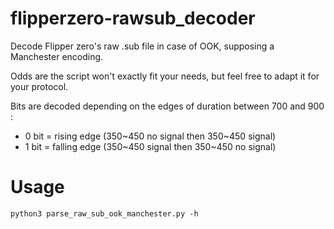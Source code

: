 # flipperzero-rawsub_decoder

Decode Flipper zero's raw .sub file in case of OOK, supposing a Manchester encoding.

Odds are the script won't exactly fit your needs, but feel free to adapt it for your protocol.

Bits are decoded depending on the edges of duration between 700 and 900 :
- 0 bit = rising edge (350\~450 no signal then 350\~450 signal)
- 1 bit = falling edge (350\~450 signal then 350\~450 no signal)

# Usage
```
python3 parse_raw_sub_ook_manchester.py -h
```

